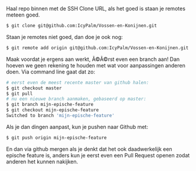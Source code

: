 Haal repo binnen met de SSH Clone URL, als het goed is staan je remotes meteen goed.
```bash
$ git clone git@github.com:IcyPalm/Vossen-en-Konijnen.git
```

Staan je remotes niet goed, dan doe je ook nog:
```bash
$ git remote add origin git@github.com:IcyPalm/Vossen-en-Konijnen.git
```

Maak voordat je ergens aan werkt, Ã©Ã©rst even een branch aan! Dan hoeven we geen rekening te houden met wat voor aanpassingen anderen doen. Via command line gaat dat zo:
```bash
# eerst even de meest recente master van github halen:
$ git checkout master
$ git pull
# nu een nieuwe branch aanmaken, gebaseerd op master:
$ git branch mijn-epische-feature
$ git checkout mijn-epische-feature
Switched to branch 'mijn-epische-feature'
```

Als je dan dingen aanpast, kun je pushen naar Github met:
```bash
$ git push origin mijn-epische-feature
```
En dan via github mergen als je denkt dat het ook daadwerkelijk een epische feature is, anders kun je eerst even een Pull Request openen zodat anderen het kunnen nakijken.
